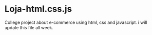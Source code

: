 # Loja-html.css.js
 College project about e-commerce using html, css and javascript.
 i will update this file all week.
